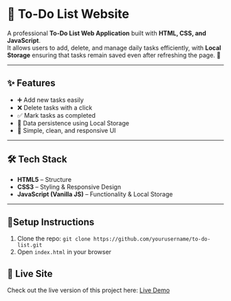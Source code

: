 # 📝 To-Do List Website

A professional **To-Do List Web Application** built with **HTML, CSS, and JavaScript**.  
It allows users to add, delete, and manage daily tasks efficiently, with **Local Storage** ensuring that tasks remain saved even after refreshing the page. 🚀  

---

## ✨ Features
- ➕ Add new tasks easily
- ❌ Delete tasks with a click
- ✅ Mark tasks as completed
- 🔄 Data persistence using Local Storage
- 🎨 Simple, clean, and responsive UI

---

## 🛠 Tech Stack
- **HTML5** – Structure  
- **CSS3** – Styling & Responsive Design  
- **JavaScript (Vanilla JS)** – Functionality & Local Storage  

---

## 🚀Setup Instructions
1. Clone the repo: `git clone https://github.com/yourusername/to-do-list.git`
2. Open `index.html` in your browser

## 🚀 Live Site
Check out the live version of this project here: [Live Demo](https://username.github.io/repo-name/)
